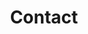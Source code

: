 ---
title: Contact
type: landing

sections:
  - block: contact
    content:
      title: "Contact"
      email: lovyou135@jbnu.ac.kr
      phone: "010-7220-3531"
      address:
        street: "567 백제대로"
        city: Jeonju-si
        region: 전라북도
        postcode: "54896"
        country: South Korea
        country_code: KR
      coordinates:
        latitude: '35.8469'
        longitude: '127.1296'

      autolink: true

      form:
        provider: netlify
        netlify:
          captcha: false

    design:
      columns: '2'
---